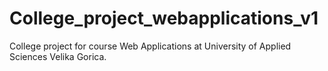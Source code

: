 # College_project_webapplications_v1
College project for course Web Applications at University of Applied Sciences Velika Gorica.
